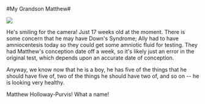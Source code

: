 #My Grandson Matthew#

![](http://westkarana.com/images/matthew05.jpg)

He's smiling for the camera! Just 17 weeks old at the moment. There is some concern that he may have Down's Syndrome; Ally had to have amniocentesis today so they could get some amniotic fluid for testing. They had Matthew's conception date off a week, so it's likely just an error in the original test, which depends upon an accurate date of conception.

Anyway, we know now that he is a boy, he has five of the things that he should have five of, two of the things he should have two of, and so on -- he is looking very healthy.

Matthew Holloway-Purvis! What a name!

